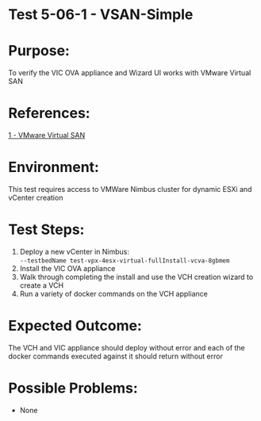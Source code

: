 Test 5-06-1 - VSAN-Simple
=======

# Purpose:
To verify the VIC OVA appliance and Wizard UI works with VMware Virtual SAN

# References:
[1 - VMware Virtual SAN](http://www.vmware.com/products/virtual-san.html)

# Environment:
This test requires access to VMWare Nimbus cluster for dynamic ESXi and vCenter creation

# Test Steps:
1. Deploy a new vCenter in Nimbus:  
   ```--testbedName test-vpx-4esx-virtual-fullInstall-vcva-8gbmem```  
2. Install the VIC OVA appliance
3. Walk through completing the install and use the VCH creation wizard to create a VCH
4. Run a variety of docker commands on the VCH appliance

# Expected Outcome:
The VCH and VIC appliance should deploy without error and each of the docker commands executed against it should return without error

# Possible Problems:
* None
